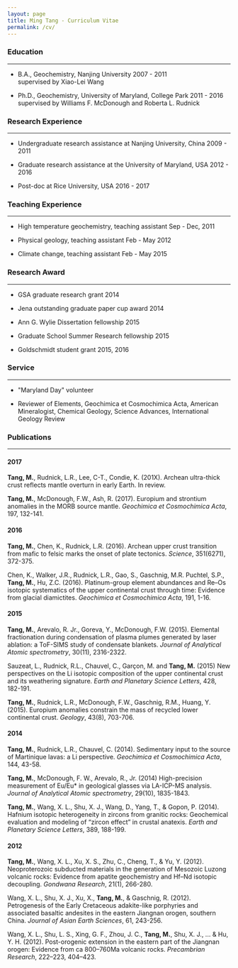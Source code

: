 ```yaml
---
layout: page
title: Ming Tang - Curriculum Vitae
permalink: /cv/
---
```


### <a name="education"></a>Education

---

- B.A., Geochemistry, Nanjing University <span class="date">2007 - 2011</span>
<br>supervised by Xiao-Lei Wang

-  Ph.D., Geochemistry, University of Maryland, College Park <span class="date">2011 - 2016</span>
<br>supervised by Williams F. McDonough and Roberta L. Rudnick


### <a name="research-experience"></a>Research Experience

---

- Undergraduate research assistance at Nanjing University, China <span class="date">2009 - 2011</span>

- Graduate research assistance at the University of Maryland, USA <span class="date">2012 - 2016</span>

- Post-doc at Rice University, USA <span class="date">2016 - 2017</span>


### <a name="teaching-experience"></a>Teaching Experience

---

- High temperature geochemistry, teaching assistant <span class="date">Sep - Dec, 2011</span>

- Physical geology, teaching assistant <span class="date">Feb - May 2012</span>

- Climate change, teaching assistant <span class="date">Feb - May 2015</span>


### <a name="research-award"></a>Research Award

---

- GSA graduate research grant <span class="date">2014</span>

- Jena outstanding graduate paper cup award <span class="date">2014</span>

- Ann G. Wylie Dissertation fellowship <span class="date">2015</span>

- Graduate School Summer Research fellowship <span class="date">2015</span>

- Goldschmidt student grant <span class="date">2015, 2016</span>


### <a name="service"></a>Service

---

- "Maryland Day" volunteer

- Reviewer of Elements, Geochimica et Cosmochimica Acta, American Mineralogist, Chemical Geology, Science Advances, International Geology Review


### <a name="publications"></a>Publications

---

#### <a name="publications-2017"></a>2017

**Tang, M.**, Rudnick, L.R., Lee, C-T., Condie, K. (201X). Archean ultra-thick crust reflects mantle overturn in early Earth. In review.

**Tang, M.**, McDonough, F.W., Ash, R. (2017). Europium and strontium anomalies in the MORB source mantle. *Geochimica et Cosmochimica Acta*, 197, 132-141. <a class="paperdl" target="_blank" href="/publications/Tang%20et%20al_GCA2017.pdf"><i class="fa fa-cloud-download" aria-hidden="true"></i></a>

#### <a name="publications-2016"></a>2016

**Tang, M.**, Chen, K., Rudnick, L.R. (2016). Archean upper crust transition from mafic to felsic marks the onset of plate tectonics. *Science*, 351(6271), 372-375. <a class="paperdl" target="_blank" href="/publications/Tang%20et%20al_Science%202016.pdf"><i class="fa fa-cloud-download" aria-hidden="true"></i></a>

Chen, K., Walker, J.R., Rudnick, L.R., Gao, S., Gaschnig, M.R. Puchtel, S.P., **Tang, M.**, Hu, Z.C. (2016). Platinum-group element abundances and Re–Os isotopic systematics of the upper continental crust through time: Evidence from glacial diamictites. *Geochimica et Cosmochimica Acta*, 191, 1-16. <a class="paperdl" target="_blank" href="/publications/Chen%20et%20al%202016%20PGE%20and%20Re-Os%20in%20glacial%20tillites.pdf"><i class="fa fa-cloud-download" aria-hidden="true"></i></a>

#### <a name="publications-2015"></a>2015

**Tang, M.**, Arevalo, R. Jr., Goreva, Y., McDonough, F.W. (2015). Elemental fractionation during condensation of plasma plumes generated by laser ablation: a ToF-SIMS study of condensate blankets. *Journal of Analytical Atomic spectrometry*, 30(11), 2316-2322. <a class="paperdl" target="_blank" href="/publications/Tang%20et%20al_JAAS2015.pdf"><i class="fa fa-cloud-download" aria-hidden="true"></i></a>

Sauzeat, L., Rudnick, R.L., Chauvel, C., Garçon, M. and **Tang, M.** (2015) New perspectives on the Li isotopic composition of the upper continental crust and its weathering signature. *Earth and Planetary Science Letters*, 428, 182-191. <a class="paperdl" target="_blank" href="/publications/Sauze-at%20EPSL%202015.pdf"><i class="fa fa-cloud-download" aria-hidden="true"></i></a>

**Tang, M.**, Rudnick, L.R., McDonough, F.W., Gaschnig, R.M., Huang, Y. (2015). Europium anomalies constrain the mass of recycled lower continental crust. *Geology*, 43(8), 703-706. <a class="paperdl" target="_blank" href="/publications/Tang%20et%20al_Geology2015.pdf"><i class="fa fa-cloud-download" aria-hidden="true"></i></a>

#### <a name="publications-2014"></a>2014

**Tang, M.**, Rudnick, L.R., Chauvel, C. (2014). Sedimentary input to the source of Martinique lavas: a Li perspective. *Geochimica et Cosmochimica Acta*, 144, 43-58. <a class="paperdl" target="_blank" href="/publications/Tang%20et%20al_GCA2014.pdf"><i class="fa fa-cloud-download" aria-hidden="true"></i></a>

**Tang, M.**, McDonough, F. W., Arevalo, R., Jr. (2014) High-precision measurement of Eu/Eu* in geological glasses via LA-ICP-MS analysis. *Journal of Analytical Atomic spectrometry*, 29(10), 1835-1843. <a class="paperdl" target="_blank" href="/publications/Tang%20et%20al_JAAS2014.pdf"><i class="fa fa-cloud-download" aria-hidden="true"></i></a>

**Tang, M.**, Wang, X. L., Shu, X. J., Wang, D., Yang, T., & Gopon, P. (2014). Hafnium isotopic heterogeneity in zircons from granitic rocks: Geochemical evaluation and modeling of “zircon effect” in crustal anatexis. *Earth and Planetary Science Letters*, 389, 188-199. <a class="paperdl" target="_blank" href="/publications/Tang%20et%20al_EPSL2014.pdf"><i class="fa fa-cloud-download" aria-hidden="true"></i></a>

#### <a name="publications-2012"></a>2012

**Tang, M.**, Wang, X. L., Xu, X. S., Zhu, C., Cheng, T., & Yu, Y. (2012). Neoproterozoic subducted materials in the generation of Mesozoic Luzong volcanic rocks: Evidence from apatite geochemistry and Hf–Nd isotopic decoupling. *Gondwana Research*, 21(1), 266-280. <a class="paperdl" target="_blank" href="/publications/Tang%20et%20al_GR2012.pdf"><i class="fa fa-cloud-download" aria-hidden="true"></i></a>

Wang, X. L., Shu, X. J., Xu, X., **Tang, M.**, & Gaschnig, R. (2012). Petrogenesis of the Early Cretaceous adakite-like porphyries and associated basaltic andesites in the eastern Jiangnan orogen, southern China. *Journal of Asian Earth Sciences*, 61, 243-256. <a class="paperdl" target="_blank" href="/publications/Wang%20et%20al_JAES2012.pdf"><i class="fa fa-cloud-download" aria-hidden="true"></i></a>

Wang, X. L., Shu, L. S., Xing, G. F., Zhou, J. C., **Tang, M.**, Shu, X. J., ... & Hu, Y. H. (2012). Post-orogenic extension in the eastern part of the Jiangnan orogen: Evidence from ca 800–760Ma volcanic rocks. *Precambrian Research*, 222–223, 404–423. <a class="paperdl" target="_blank" href="/publications/Wang%20et%20al_PR2012.pdf"><i class="fa fa-cloud-download" aria-hidden="true"></i></a>

